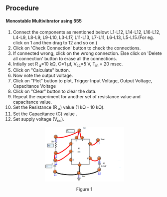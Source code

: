 ## Procedure

#### Monostable Multivibrator using 555
1. Connect the components as mentioned below:
L1-L12, L14-L12, L16-L12, L4-L9, L8-L9, L9-L10, L3-L17, L11-L13, L7-L11, L6-L13, L5-L15.(For eg. click on 1 and then drag to 12 and so on.)
2. Click on 'Check Connection' button to check the connections.
3. If connected wrong, click on the wrong connection. Else click on 'Delete all connection' button to erase all the connections.
4. Intially set R <sub>a</sub>=10 kΩ, C=1 µf, V<sub>cc</sub>=5 V, T<sub>in</sub> = 20 msec.
5. Click on "Calculate" button.
6. Now note the output voltage.
7. Click on "Plot" button to plot, Trigger Input Voltage, Output Voltage, Capacitance Voltage
8. Click on "Clear" button to clear the data.
9. Repeat the experiment for another set of resistance value and capacitance value.
10. Set the Resistance (R <sub>a</sub>) value (1 kΩ - 10 kΩ).
11. Set the Capacitance (C) value .
12. Set supply voltage (V<sub>cc</sub>).

<div align="center">
<img src="images/monostable_prc.png" width="50%">
<p>Figure 1</p>
</div>
